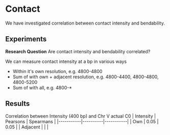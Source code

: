 # Contact

We have investigated correlation between contact intensity and bendability.

## Experiments

**Research Question**
Are contact intensity and bendability correlated?

We can measure contact intensity at a bp in various ways

- Within it's own resolution, e.g. 4800-4800
- Sum of with own + adjacent resolution, e.g. 4800-4400, 4800-4800, 4800-5200
- Sum of with all, e.g. 4800-\*

## Results

Correlation between Intensity (400 bp) and Chr V actual C0 
| Intensity | Pearsons | Spearmans |
|-----------|----------|-----------|
| Own | 0.05 | 0.05 |
| Adjacent | | |
